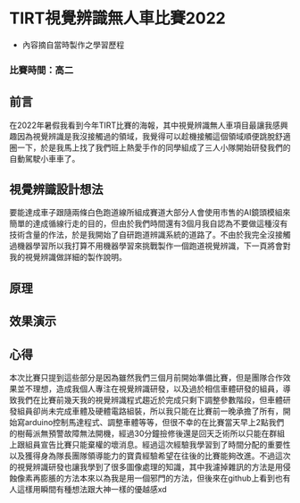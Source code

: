 TIRT視覺辨識無人車比賽2022
===
* 內容摘自當時製作之學習歷程

### 比賽時間：高二
## 前言
在2022年暑假我看到今年TIRT比賽的海報，其中視覺辨識無人車項目最讓我感興趣因為視覺辨識是我沒接觸過的領域，我覺得可以趁機接觸這個領域順便跳脫舒適圈一下，於是我馬上找了我們班上熱愛手作的同學組成了三人小隊開始研發我們的自動駕駛小車車了。
## 視覺辨識設計想法
要能達成車子跟隨兩條白色跑道線所組成賽道大部分人會使用市售的AI鏡頭模組來簡單的達成循線行走的目的，但由於我們時間還有3個月我自認為不要做這種沒有技術含量的作法，於是我開始了自研跑道辨識系統的道路了。不由於我完全沒接觸過機器學習所以我打算不用機器學習來挑戰製作一個跑道視覺辨識，下一頁將會對我的視覺辨識做詳細的製作說明。
## 原理

## 效果演示

## 心得
本次比賽只提到這些部分是因為雖然我們三個月前開始準備比賽，但是團隊合作效果並不理想，造成我個人專注在視覺辨識研發，以及過於相信車體研發的組員，導致我們在比賽前幾天我的視覺辨識程式趨近於完成只剩下調整參數階段，但車體研發組員卻尚未完成車體及硬體電路組裝，所以我只能在比賽前一晚承擔了所有，開始寫arduino控制馬達程式、調整車體等等，但很不幸的在比賽當天早上2點我們的樹莓派無預警故障無法開機，經過30分鐘撿修後還是回天乏術所以只能在群組上跟組員宣告比賽只能棄權的壞消息。經過這次經驗我學習到了時間分配的重要性以及獲得身為隊長團隊領導能力的寶貴經驗希望在往後的比賽能夠改進。不過這次的視覺辨識研發也讓我學到了很多圖像處理的知識，其中我濾掉雜訊的方法是用侵蝕像素再膨脹的方法本來以為我是用一個邪門的方法，但後來在github上看到也有人這樣用瞬間有種想法跟大神一樣的優越感xd
